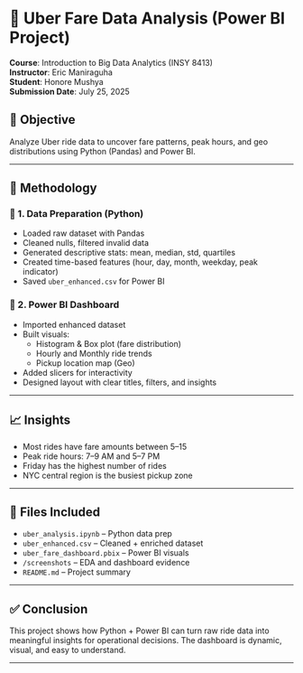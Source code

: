 # 🚖 Uber Fare Data Analysis (Power BI Project)

**Course**: Introduction to Big Data Analytics (INSY 8413)  
**Instructor**: Eric Maniraguha  
**Student**: Honore Mushya  
**Submission Date**: July 25, 2025

## 📌 Objective

Analyze Uber ride data to uncover fare patterns, peak hours, and geo distributions using Python (Pandas) and Power BI.

---

## 🧪 Methodology

### 🔹 1. Data Preparation (Python)

- Loaded raw dataset with Pandas
- Cleaned nulls, filtered invalid data
- Generated descriptive stats: mean, median, std, quartiles
- Created time-based features (hour, day, month, weekday, peak indicator)
- Saved `uber_enhanced.csv` for Power BI

### 🔹 2. Power BI Dashboard

- Imported enhanced dataset
- Built visuals:
  - Histogram & Box plot (fare distribution)
  - Hourly and Monthly ride trends
  - Pickup location map (Geo)
- Added slicers for interactivity
- Designed layout with clear titles, filters, and insights

---

## 📈 Insights

- Most rides have fare amounts between $5–$15
- Peak ride hours: 7–9 AM and 5–7 PM
- Friday has the highest number of rides
- NYC central region is the busiest pickup zone

---

## 📂 Files Included

- `uber_analysis.ipynb` – Python data prep
- `uber_enhanced.csv` – Cleaned + enriched dataset
- `uber_fare_dashboard.pbix` – Power BI visuals
- `/screenshots` – EDA and dashboard evidence
- `README.md` – Project summary

---

## ✅ Conclusion

This project shows how Python + Power BI can turn raw ride data into meaningful insights for operational decisions. The dashboard is dynamic, visual, and easy to understand.

---
